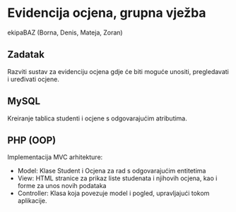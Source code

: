 # Evidencija ocjena, grupna vježba
ekipaBAZ (Borna, Denis, Mateja, Zoran)

## Zadatak
Razviti sustav za evidenciju ocjena gdje će biti moguće unositi, pregledavati i uređivati ocjene.

## MySQL
Kreiranje tablica studenti i ocjene s odgovarajućim atributima.

## PHP (OOP)
Implementacija MVC arhitekture:
- Model: Klase Student i Ocjena za rad s odgovarajućim entitetima
- View: HTML stranice za prikaz liste studenata i njihovih ocjena, kao i forme za unos novih podataka
- Controller: Klasa koja povezuje model i pogled, upravljajući tokom aplikacije.